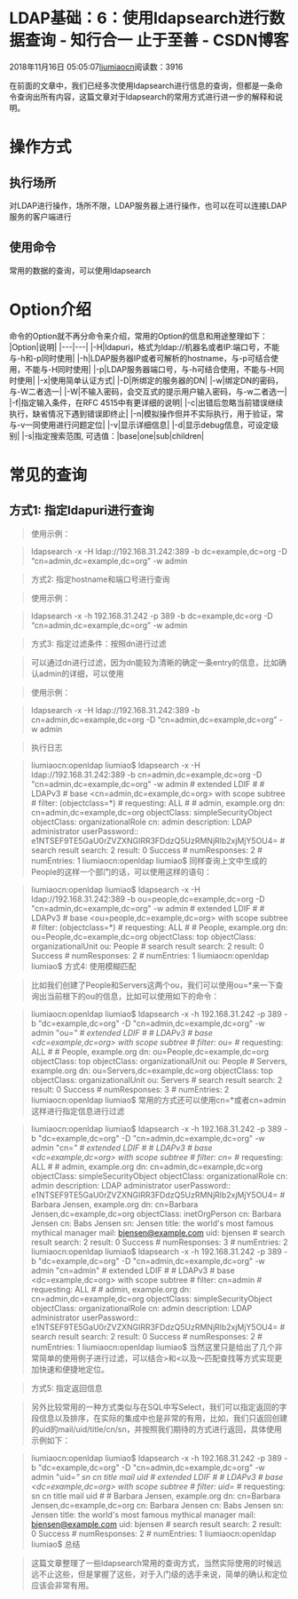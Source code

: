 
# LDAP基础：6：使用ldapsearch进行数据查询 - 知行合一 止于至善 - CSDN博客

2018年11月16日 05:05:07[liumiaocn](https://me.csdn.net/liumiaocn)阅读数：3916


在前面的文章中，我们已经多次使用ldapsearch进行信息的查询，但都是一条命令查询出所有内容，这篇文章对于ldapsearch的常用方式进行进一步的解释和说明。
# 操作方式
## 执行场所
对LDAP进行操作，场所不限，LDAP服务器上进行操作，也可以在可以连接LDAP服务的客户端进行
## 使用命令
常用的数据的查询，可以使用ldapsearch
# Option介绍
命令的Option就不再分命令来介绍，常用的Option的信息和用途整理如下：
|Option|说明|
|---|---|
|-H|ldapuri，格式为ldap://机器名或者IP:端口号，不能与-h和-p同时使用|
|-h|LDAP服务器IP或者可解析的hostname，与-p可结合使用，不能与-H同时使用|
|-p|LDAP服务器端口号，与-h可结合使用，不能与-H同时使用|
|-x|使用简单认证方式|
|-D|所绑定的服务器的DN|
|-w|绑定DN的密码，与-W二者选一|
|-W|不输入密码，会交互式的提示用户输入密码，与-w二者选一|
|-f|指定输入条件，在RFC 4515中有更详细的说明|
|-c|出错后忽略当前错误继续执行，缺省情况下遇到错误即终止|
|-n|模拟操作但并不实际执行，用于验证，常与-v一同使用进行问题定位|
|-v|显示详细信息|
|-d|显示debug信息，可设定级别|
|-s|指定搜索范围, 可选值：|base|one|sub|children|
# 常见的查询
## 方式1: 指定ldapuri进行查询
> 使用示例：

> ldapsearch -x -H ldap://192.168.31.242:389  -b dc=example,dc=org -D “cn=admin,dc=example,dc=org” -w admin

> 方式2: 指定hostname和端口号进行查询

> 使用示例：

> ldapsearch -x -h 192.168.31.242 -p 389 -b dc=example,dc=org -D “cn=admin,dc=example,dc=org” -w admin

> 方式3: 指定过滤条件：按照dn进行过滤

> 可以通过dn进行过滤，因为dn能较为清晰的确定一条entry的信息，比如确认admin的详细，可以使用

> 使用示例：

> ldapsearch -x -H ldap://192.168.31.242:389  -b cn=admin,dc=example,dc=org -D “cn=admin,dc=example,dc=org” -w admin

> 执行日志

> liumiaocn:openldap liumiao$ ldapsearch -x -H ldap://192.168.31.242:389  -b cn=admin,dc=example,dc=org -D "cn=admin,dc=example,dc=org" -w admin 
\# extended LDIF
\#
\# LDAPv3
\# base <cn=admin,dc=example,dc=org> with scope subtree
\# filter: (objectclass=*)
\# requesting: ALL
\#
\# admin, example.org
dn: cn=admin,dc=example,dc=org
objectClass: simpleSecurityObject
objectClass: organizationalRole
cn: admin
description: LDAP administrator
userPassword:: e1NTSEF9TE5GaU0rZVZXNGlRR3FDdzQ5UzRMNjRlb2xjMjY5OU4=
\# search result
search: 2
result: 0 Success
\# numResponses: 2
\# numEntries: 1
liumiaocn:openldap liumiao$
> 同样查询上文中生成的People的这样一个部门的话，可以使用这样的语句：

> liumiaocn:openldap liumiao$ ldapsearch -x -H ldap://192.168.31.242:389  -b ou=people,dc=example,dc=org -D "cn=admin,dc=example,dc=org" -w admin 
\# extended LDIF
\#
\# LDAPv3
\# base <ou=people,dc=example,dc=org> with scope subtree
\# filter: (objectclass=*)
\# requesting: ALL
\#
\# People, example.org
dn: ou=People,dc=example,dc=org
objectClass: top
objectClass: organizationalUnit
ou: People
\# search result
search: 2
result: 0 Success
\# numResponses: 2
\# numEntries: 1
liumiaocn:openldap liumiao$
> 方式4: 使用模糊匹配

> 比如我们创建了People和Servers这两个ou，我们可以使用ou=*来一下查询出当前根下的ou的信息，比如可以使用如下的命令：

> liumiaocn:openldap liumiao$ ldapsearch -x -h 192.168.31.242 -p 389 -b "dc=example,dc=org" -D "cn=admin,dc=example,dc=org" -w admin "ou=*"
\# extended LDIF
\#
\# LDAPv3
\# base <dc=example,dc=org> with scope subtree
\# filter: ou=*
\# requesting: ALL
\#
\# People, example.org
dn: ou=People,dc=example,dc=org
objectClass: top
objectClass: organizationalUnit
ou: People
\# Servers, example.org
dn: ou=Servers,dc=example,dc=org
objectClass: top
objectClass: organizationalUnit
ou: Servers
\# search result
search: 2
result: 0 Success
\# numResponses: 3
\# numEntries: 2
liumiaocn:openldap liumiao$
> 常用的方式还可以使用cn=*或者cn=admin这样进行指定信息进行过滤

> liumiaocn:openldap liumiao$ ldapsearch -x -h 192.168.31.242 -p 389 -b "dc=example,dc=org" -D "cn=admin,dc=example,dc=org" -w admin "cn=*"
\# extended LDIF
\#
\# LDAPv3
\# base <dc=example,dc=org> with scope subtree
\# filter: cn=*
\# requesting: ALL
\#
\# admin, example.org
dn: cn=admin,dc=example,dc=org
objectClass: simpleSecurityObject
objectClass: organizationalRole
cn: admin
description: LDAP administrator
userPassword:: e1NTSEF9TE5GaU0rZVZXNGlRR3FDdzQ5UzRMNjRlb2xjMjY5OU4=
\# Barbara Jensen, example.org
dn: cn=Barbara Jensen,dc=example,dc=org
objectClass: inetOrgPerson
cn: Barbara Jensen
cn: Babs Jensen
sn: Jensen
title: the world's most famous mythical manager
mail: bjensen@example.com
uid: bjensen
\# search result
search: 2
result: 0 Success
\# numResponses: 3
\# numEntries: 2
liumiaocn:openldap liumiao$ ldapsearch -x -h 192.168.31.242 -p 389 -b "dc=example,dc=org" -D "cn=admin,dc=example,dc=org" -w admin "cn=admin"
\# extended LDIF
\#
\# LDAPv3
\# base <dc=example,dc=org> with scope subtree
\# filter: cn=admin
\# requesting: ALL
\#
\# admin, example.org
dn: cn=admin,dc=example,dc=org
objectClass: simpleSecurityObject
objectClass: organizationalRole
cn: admin
description: LDAP administrator
userPassword:: e1NTSEF9TE5GaU0rZVZXNGlRR3FDdzQ5UzRMNjRlb2xjMjY5OU4=
\# search result
search: 2
result: 0 Success
\# numResponses: 2
\# numEntries: 1
liumiaocn:openldap liumiao$
> 当然这里只是给出了几个非常简单的使用例子进行过滤，可以结合>和<以及～匹配查找等方式实现更加快速和便捷地定位。

> 方式5: 指定返回信息

> 另外比较常用的一种方式类似与在SQL中写Select，我们可以指定返回的字段信息以及排序，在实际的集成中也是非常的有用，比如，我们只返回创建的uid的mail/uid/title/cn/sn，并按照我们期待的方式进行返回，具体使用示例如下：

> liumiaocn:openldap liumiao$ ldapsearch -x -h 192.168.31.242 -p 389 -b "dc=example,dc=org" -D "cn=admin,dc=example,dc=org" -w admin "uid=*" sn cn title mail uid
\# extended LDIF
\#
\# LDAPv3
\# base <dc=example,dc=org> with scope subtree
\# filter: uid=*
\# requesting: sn cn title mail uid 
\#
\# Barbara Jensen, example.org
dn: cn=Barbara Jensen,dc=example,dc=org
cn: Barbara Jensen
cn: Babs Jensen
sn: Jensen
title: the world's most famous mythical manager
mail: bjensen@example.com
uid: bjensen
\# search result
search: 2
result: 0 Success
\# numResponses: 2
\# numEntries: 1
liumiaocn:openldap liumiao$
> 总结

> 这篇文章整理了一些ldapsearch常用的查询方式，当然实际使用的时候远远不止这些，但是掌握了这些，对于入门级的选手来说，简单的确认和定位应该会非常有用。



